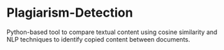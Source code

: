 # Plagiarism-Detection
Python-based tool to compare textual content using cosine similarity and NLP techniques to identify copied content between documents.
